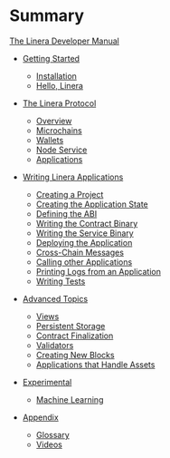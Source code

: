 # Summary

[The Linera Developer Manual](introduction.md)

- [Getting Started](getting_started.md)

  - [Installation](getting_started/installation.md)
  - [Hello, Linera](getting_started/hello_linera.md)

- [The Linera Protocol](core_concepts.md)

  - [Overview](core_concepts/overview.md)
  - [Microchains](core_concepts/microchains.md)
  - [Wallets](core_concepts/wallets.md)
  - [Node Service](core_concepts/node_service.md)
  - [Applications](core_concepts/applications.md)

- [Writing Linera Applications](sdk.md)

  - [Creating a Project](sdk/creating_a_project.md)
  - [Creating the Application State](sdk/state.md)
  - [Defining the ABI](sdk/abi.md)
  - [Writing the Contract Binary](sdk/contract.md)
  - [Writing the Service Binary](sdk/service.md)
  - [Deploying the Application](sdk/deploy.md)
  - [Cross-Chain Messages](sdk/messages.md)
  - [Calling other Applications](sdk/composition.md)
  - [Printing Logs from an Application](sdk/logging.md)
  - [Writing Tests](sdk/testing.md)

- [Advanced Topics](advanced_topics.md)

  - [Views](advanced_topics/views.md)
  - [Persistent Storage](advanced_topics/persistent_storage.md)
  - [Contract Finalization](advanced_topics/contract_finalize.md)
  - [Validators](advanced_topics/validators.md)
  - [Creating New Blocks](advanced_topics/block_creation.md)
  - [Applications that Handle Assets](advanced_topics/assets.md)

- [Experimental](experimental.md)

  - [Machine Learning](experimental/ml.md)

- [Appendix](appendix.md)
  - [Glossary](appendix/glossary.md)
  - [Videos](appendix/videos.md)

<!-- prettier-ignore-start -->
<!--
  - [Adding Re-Entrancy](advanced_topics/reentrancy.md)
  - [Execution Model](advanced_topics/execution_model.md)
-->
<!-- prettier-ignore-end -->
